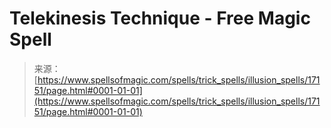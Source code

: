 <!--yml

category: 未分类

date: 2024-06-12 18:58:03

-->

# Telekinesis Technique - Free Magic Spell

> 来源：[https://www.spellsofmagic.com/spells/trick_spells/illusion_spells/17151/page.html#0001-01-01](https://www.spellsofmagic.com/spells/trick_spells/illusion_spells/17151/page.html#0001-01-01)
